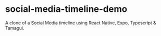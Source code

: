 # social-media-timeline-demo
A clone of a Social Media timeline using React Native, Expo, Typescript &amp; Tamagui.
